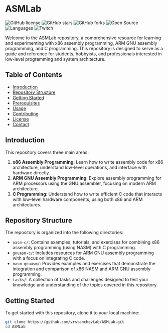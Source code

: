 # ASMLab

![GitHub license](https://img.shields.io/github/license/vrstanchevLab/ASMLab)
![GitHub stars](https://img.shields.io/github/stars/vrstanchevLab/ASMLab?style=social)
![GitHub forks](https://img.shields.io/github/forks/vrstanchevLab/ASMLab?style=social)
![Open Source](https://badges.frapsoft.com/os/v1/open-source.svg?v=103)
![Languages](https://img.shields.io/github/languages/top/vrstanchevLab/ASMLab)
![Twitch](https://img.shields.io/badge/Streamed%20on-Twitch-9146FF?logo=twitch&style=flat)

Welcome to the ASMLab repository, a comprehensive resource for learning and experimenting with x86 assembly programming, ARM GNU assembly programming, and C programming. This repository is designed to serve as a guide and reference for students, hobbyists, and professionals interested in low-level programming and system architecture.

## Table of Contents

- [Introduction](#introduction)
- [Repository Structure](#repository-structure)
- [Getting Started](#getting-started)
- [Prerequisites](#prerequisites)
- [Usage](#usage)
- [Contributing](#contributing)
- [License](#license)
- [Contact](#contact)

## Introduction

This repository covers three main areas:

1. **x86 Assembly Programming**: Learn how to write assembly code for x86 architecture, understand low-level operations, and interface with hardware directly.
2. **ARM GNU Assembly Programming**: Explore assembly programming for ARM processors using the GNU assembler, focusing on modern ARM architecture.
3. **C Programming**: Understand how to write efficient C code that interacts with low-level hardware components, using both x86 and ARM architectures.

## Repository Structure

The repository is organized into the following directories:

- `nasm-c/`: Contains examples, tutorials, and exercises for combining x86 assembly programming (using NASM) with C programming.
- `gnuasm-c/`: Includes resources for ARM GNU assembly programming with a focus on integrating C code.
- `nasm-gnuasm/`: Provides examples and exercises that demonstrate the integration and comparison of x86 NASM and ARM GNU assembly programming.
- `tasks/`: A collection of tasks and challenges designed to test your knowledge and understanding of the topics covered in this repository.

## Getting Started

To get started with this repository, clone it to your local machine:

```bash
git clone https://github.com/vrstanchevLab/ASMLab.git
cd ASMLab

